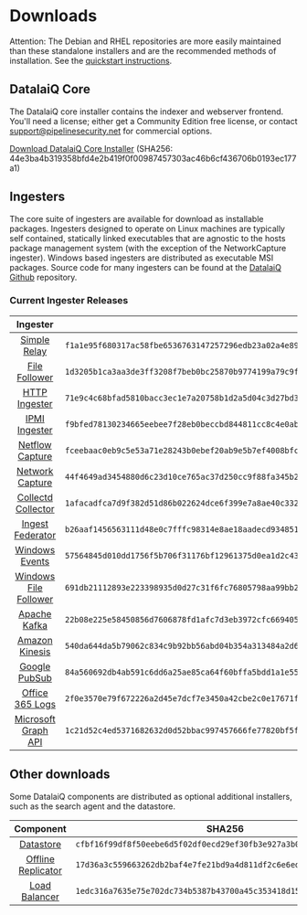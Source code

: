 # Downloads

Attention: The Debian and RHEL repositories are more easily maintained than these standalone installers and are the recommended methods of installation. See the [quickstart instructions](#!quickstart/quickstart.md).

## DatalaiQ Core

The DatalaiQ core installer contains the indexer and webserver frontend. You'll need a license; either get a Community Edition free license, or contact support@pipelinesecurity.net for commercial options.

[Download DatalaiQ Core Installer](https://update.gravwell.io/archive/5.0.2/installers/gravwell_5.0.2.sh) (SHA256: 44e3ba4b319358bfd4e2b419f0f00987457303ac46b6cf436706b0193ec177a1)

## Ingesters

The core suite of ingesters are available for download as installable packages.  Ingesters designed to operate on Linux machines are typically self contained, statically linked executables that are agnostic to the hosts package management system (with the exception of the NetworkCapture ingester).  Windows based ingesters are distributed as executable MSI packages.  Source code for many ingesters can be found at the [DatalaiQ Github](https://github.com/gravwell/gravwell/tree/master/ingesters) repository.

### Current Ingester Releases
| Ingester | SHA256 | More Info |
|:--------:|-------:|----------:|
| [Simple Relay](https://update.gravwell.io/archive/5.0.2/installers/gravwell_simple_relay_installer_5.0.2.sh) | ``f1a1e95f680317ac58fbe6536763147257296edb23a02a4e892d203379105b15`` | [Documentation](#!ingesters/ingesters.md#Simple_Relay)|
| [File Follower](https://update.gravwell.io/archive/5.0.2/installers/gravwell_file_follow_installer_5.0.2.sh) | ``1d3205b1ca3aa3de3ff3208f7beb0bc25870b9774199a79c9f15e41ea0a81c6d`` | [Documentation](#!ingesters/ingesters.md#File_Follower) |
| [HTTP Ingester](https://update.gravwell.io/archive/5.0.2/installers/gravwell_http_ingester_installer_5.0.2.sh) | ``71e9c4c68bfad5810bacc3ec1e7a20758b1d2a5d04c3d27bd3ec2232cd44e04a`` | [Documentation](#!ingesters/ingesters.md#HTTP_POST) |
| [IPMI Ingester](https://update.gravwell.io/archive/5.0.2/installers/gravwell_ipmi_installer_5.0.2.sh) | ``f9bfed78130234665eebee7f28eb0beccbd844811cc8c4e0abd81cc58158a8fd`` | [Documentation](#!ingesters/ingesters.md#IPMI_Ingester)|
| [Netflow Capture](http://update.gravwell.io/archive/5.0.2/installers/gravwell_netflow_capture_installer_5.0.2.sh) | ``fceebaac0eb9c5e53a71e28243b0ebef20ab9e5b7ef4008bfc3c497496897314`` | [Documentation](#!ingesters/ingesters.md#Netflow_Ingester) |
| [Network Capture](https://update.gravwell.io/archive/5.0.2/installers/gravwell_network_capture_installer_5.0.2.sh) | ``44f4649ad3454880d6c23d10ce765ac37d250cc9f88fa345b215330b8675a73c`` | [Documentation](#!ingesters/ingesters.md#Network_Ingester) |
| [Collectd Collector](https://update.gravwell.io/archive/5.0.2/installers/gravwell_collectd_installer_5.0.2.sh) | ``1afacadfca7d9f382d51d86b022624dce6f399e7a8ae40c332028c905de00f8a`` | [Documentation](#!ingesters/ingesters.md#collectd) |
| [Ingest Federator](https://update.gravwell.io/archive/5.0.2/installers/gravwell_federator_installer_5.0.2.sh) | ``b26aaf1456563111d48e0c7fffc98314e8ae18aadecd9348515d7ced6857ee78`` | [Documentation](#!ingesters/ingesters.md#Federator_Ingester) |
| [Windows Events](https://update.gravwell.io/archive/5.0.2/installers/gravwell_win_events_5.0.2.msi) | ``57564845d010dd1756f5b706f31176bf12961375d0ea1d2c430411b6e74db3d4`` | [Documentation](#!ingesters/ingesters.md#Windows_Event_Service) |
| [Windows File Follower](https://update.gravwell.io/archive/5.0.2/installers/gravwell_file_follow_5.0.2.msi) | ``691db21112893e223398935d0d27c31f6fc76805798aa99bb24da109c3b18272`` | [Documentation](#!ingesters/ingesters.md#File_Follower) |
| [Apache Kafka](https://update.gravwell.io/archive/5.0.2/installers/gravwell_kafka_installer_5.0.2.sh) | ``22b08e225e58450856d7606878fd1afc7d3eb3972cfc66940589b6a5f8e1c352`` | [Documentation](#!ingesters/ingesters.md#Kafka)|
| [Amazon Kinesis](https://update.gravwell.io/archive/5.0.2/installers/gravwell_kinesis_ingest_installer_5.0.2.sh) | ``540da644da5b79062c834c9b92bb56abd04b354a313484a2d6f6b8771db856f9`` | [Documentation](#!ingesters/ingesters.md#Kinesis_Ingester)|
| [Google PubSub](https://update.gravwell.io/archive/5.0.2/installers/gravwell_pubsub_ingest_installer_5.0.2.sh) | ``84a560692db4ab591c6dd6a25ae85ca64f60bffa5bdd1a1e55bb7effffa27b20`` | [Documentation](#!ingesters/ingesters.md#GCP_PubSub)|
| [Office 365 Logs](https://update.gravwell.io/archive/5.0.2/installers/gravwell_o365_installer_5.0.2.sh) | ``2f0e3570e79f672226a2d45e7dcf7e3450a42cbe2c0e17671fb829caf4582ec7`` | [Documentation](#!ingesters/ingesters.md#Office_365_Log_Ingester)|
| [Microsoft Graph API](https://update.gravwell.io/archive/5.0.2/installers/gravwell_msgraph_installer_5.0.2.sh) | ``1c21d52c4ed5371682632d0d52bbac997457666fe77820bf5f63c7679b5d08be`` | [Documentation](#!ingesters/ingesters.md#Microsoft_Graph_API_Ingester)|

## Other downloads

Some DatalaiQ components are distributed as optional additional installers, such as the search agent and the datastore.

| Component | SHA256 | More Info |
|:---------:|:------:|----------:|
| [Datastore](https://update.gravwell.io/archive/5.0.2/installers/gravwell_datastore_installer_5.0.2.sh) | ``cfbf16f99df8f50eebe6d5f02df0ecd29ef30fb3e927a3b0ed413bf8e32ff3ef`` | [Documentation](#!distributed/frontend.md) |
| [Offline Replicator](https://update.gravwell.io/archive/5.0.2/installers/gravwell_offline_replication_installer_5.0.2.sh) | ``17d36a3c559663262db2baf4e7fe21bd9a4d811df2c6e6edfad0bcac0d8916b9`` | [Documentation](#!configuration/replication.md) |
| [Load Balancer](https://update.gravwell.io/archive/5.0.2/installers/gravwell_loadbalancer_installer_5.0.2.sh) | ``1edc316a7635e75e702dc734b5387b43700a45c353418d15f22d1f22f555781d`` | |
